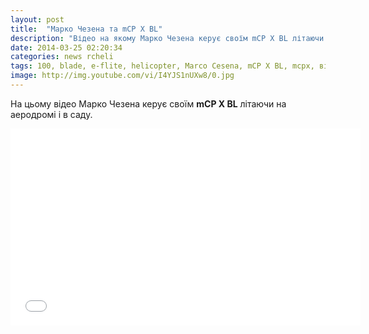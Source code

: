 ```yaml
---
layout: post
title:  "Марко Чезена та mCP X BL"
description: "Відео на якому Марко Чезена керує своїм mCP X BL літаючи на аеродромі і в саду"
date: 2014-03-25 02:20:34
categories: news rcheli
tags: 100, blade, e-flite, helicopter, Marco Cesena, mCP X BL, mcpx, відео
image: http://img.youtube.com/vi/I4YJS1nUXw8/0.jpg
---
```


На цьому відео Марко Чезена керує своїм **mCP X BL** літаючи на аеродромі і в саду.

<iframe width="560" height="315" src="//www.youtube.com/embed/I4YJS1nUXw8" frameborder="0" allowfullscreen></iframe>
